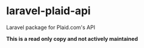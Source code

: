 # laravel-plaid-api
Laravel package for Plaid.com's API

**This is a read only copy and not actively maintained**